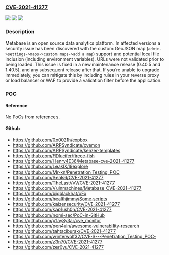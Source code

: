 ### [CVE-2021-41277](https://cve.mitre.org/cgi-bin/cvename.cgi?name=CVE-2021-41277)
![](https://img.shields.io/static/v1?label=Product&message=metabase&color=blue)
![](https://img.shields.io/static/v1?label=Version&message=n%2Fa&color=blue)
![](https://img.shields.io/static/v1?label=Vulnerability&message=CWE-200%3A%20Exposure%20of%20Sensitive%20Information%20to%20an%20Unauthorized%20Actor&color=brighgreen)

### Description

Metabase is an open source data analytics platform. In affected versions a security issue has been discovered with the custom GeoJSON map (`admin->settings->maps->custom maps->add a map`) support and potential local file inclusion (including environment variables). URLs were not validated prior to being loaded. This issue is fixed in a new maintenance release (0.40.5 and 1.40.5), and any subsequent release after that. If you’re unable to upgrade immediately, you can mitigate this by including rules in your reverse proxy or load balancer or WAF to provide a validation filter before the application.

### POC

#### Reference
No PoCs from references.

#### Github
- https://github.com/0x0021h/expbox
- https://github.com/ARPSyndicate/cvemon
- https://github.com/ARPSyndicate/kenzer-templates
- https://github.com/FDlucifer/firece-fish
- https://github.com/Henry4E36/Metabase-cve-2021-41277
- https://github.com/LeakIX/l9explore
- https://github.com/Mr-xn/Penetration_Testing_POC
- https://github.com/Seals6/CVE-2021-41277
- https://github.com/TheLastVvV/CVE-2021-41277
- https://github.com/Vulnmachines/Metabase_CVE-2021-41277
- https://github.com/bigblackhat/oFx
- https://github.com/healthjimmy/Some-scripts
- https://github.com/kaizensecurity/CVE-2021-41277
- https://github.com/kap1ush0n/CVE-2021-41277
- https://github.com/nomi-sec/PoC-in-GitHub
- https://github.com/p1ay8y3ar/cve_monitor
- https://github.com/pen4uin/awesome-vulnerability-research
- https://github.com/tahtaciburak/CVE-2021-41277
- https://github.com/winterwolf32/CVE-S---Penetration_Testing_POC-
- https://github.com/z3n70/CVE-2021-41277
- https://github.com/zer0yu/CVE-2021-41277

